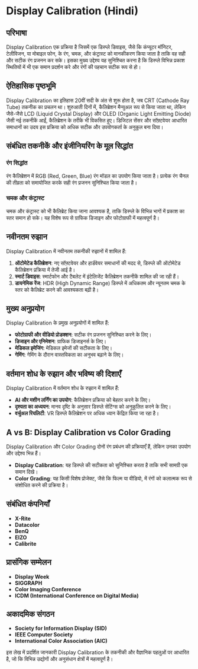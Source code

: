 # Display Calibration (Hindi)

## परिभाषा

Display Calibration एक प्रक्रिया है जिसमें एक डिस्प्ले डिवाइस, जैसे कि कंप्यूटर मॉनिटर, टेलीविजन, या मोबाइल फोन, के रंग, चमक, और कंट्रास्ट को मानकीकरण किया जाता है ताकि वह सही और सटीक रंग प्रजनन कर सके। इसका मुख्य उद्देश्य यह सुनिश्चित करना है कि डिस्प्ले विभिन्न प्रकाश स्थितियों में भी एक समान प्रदर्शन करे और रंगों की पहचान सटीक रूप से हो।

## ऐतिहासिक पृष्ठभूमि

Display Calibration का इतिहास 20वीं सदी के अंत से शुरू होता है, जब CRT (Cathode Ray Tube) तकनीक का प्रचलन था। शुरुआती दिनों में, कैलिब्रेशन मैन्युअल रूप से किया जाता था, लेकिन जैसे-जैसे LCD (Liquid Crystal Display) और OLED (Organic Light Emitting Diode) जैसी नई तकनीकें आईं, कैलिब्रेशन के तरीके भी विकसित हुए। डिजिटल सेंसर और सॉफ़्टवेयर आधारित समाधानों का उदय इस प्रक्रिया को अधिक सटीक और उपयोगकर्ता के अनुकूल बना दिया।

## संबंधित तकनीकें और इंजीनियरिंग के मूल सिद्धांत

### रंग सिद्धांत

रंग कैलिब्रेशन में RGB (Red, Green, Blue) रंग मॉडल का उपयोग किया जाता है। प्रत्येक रंग चैनल की तीव्रता को समायोजित करके सही रंग प्रजनन सुनिश्चित किया जाता है। 

### चमक और कंट्रास्ट

चमक और कंट्रास्ट को भी कैलिब्रेट किया जाना आवश्यक है, ताकि डिस्प्ले के विभिन्न भागों में प्रकाश का स्तर समान हो सके। यह विशेष रूप से ग्राफिक डिजाइन और फोटोग्राफी में महत्वपूर्ण है।

## नवीनतम रुझान

Display Calibration में नवीनतम तकनीकी रुझानों में शामिल हैं:

1. **ऑटोमेटेड कैलिब्रेशन**: नए सॉफ़्टवेयर और हार्डवेयर समाधानों की मदद से, डिस्प्ले की ऑटोमेटेड कैलिब्रेशन प्रक्रिया में तेजी आई है। 
2. **स्मार्ट डिवाइस**: स्मार्टफोन और टैबलेट में इंटेलिजेंट कैलिब्रेशन तकनीकें शामिल की जा रही हैं।
3. **डायनेमिक रेंज**: HDR (High Dynamic Range) डिस्प्ले में अधिकतम और न्यूनतम चमक के स्तर को कैलिब्रेट करने की आवश्यकता बढ़ी है।

## मुख्य अनुप्रयोग

Display Calibration के प्रमुख अनुप्रयोगों में शामिल हैं:

- **फोटोग्राफी और वीडियो प्रोडक्शन**: सटीक रंग प्रजनन सुनिश्चित करने के लिए।
- **डिजाइन और एनिमेशन**: ग्राफिक डिजाइनर्स के लिए।
- **मेडिकल इमेजिंग**: मेडिकल इमेजों की सटीकता के लिए।
- **गेमिंग**: गेमिंग के दौरान वास्तविकता का अनुभव बढ़ाने के लिए।

## वर्तमान शोध के रुझान और भविष्य की दिशाएँ

Display Calibration में वर्तमान शोध के रुझान में शामिल हैं:

- **AI और मशीन लर्निंग का उपयोग**: कैलिब्रेशन प्रक्रिया को बेहतर करने के लिए।
- **दृश्यता का अध्ययन**: मानव दृष्टि के अनुसार डिस्प्ले सेटिंग्स को अनुकूलित करने के लिए।
- **वर्चुअल रियलिटी**: VR डिस्प्ले कैलिब्रेशन पर अधिक ध्यान केंद्रित किया जा रहा है।

## A vs B: Display Calibration vs Color Grading

Display Calibration और Color Grading दोनों रंग प्रबंधन की प्रक्रियाएँ हैं, लेकिन उनका उपयोग और उद्देश्य भिन्न हैं। 

- **Display Calibration**: यह डिस्प्ले की सटीकता को सुनिश्चित करता है ताकि सभी सामग्री एक समान दिखे।
- **Color Grading**: यह किसी विशेष प्रोजेक्ट, जैसे कि फिल्म या वीडियो, में रंगों को कलात्मक रूप से संशोधित करने की प्रक्रिया है।

## संबंधित कंपनियाँ

- **X-Rite**
- **Datacolor**
- **BenQ**
- **EIZO**
- **Calibrite**

## प्रासंगिक सम्मेलन

- **Display Week**
- **SIGGRAPH**
- **Color Imaging Conference**
- **ICDM (International Conference on Digital Media)**

## अकादमिक संगठन

- **Society for Information Display (SID)**
- **IEEE Computer Society**
- **International Color Association (AIC)**

इस लेख में प्रदर्शित जानकारी Display Calibration के तकनीकी और वैज्ञानिक पहलुओं पर आधारित है, जो कि विभिन्न उद्योगों और अनुसंधान क्षेत्रों में महत्वपूर्ण है।